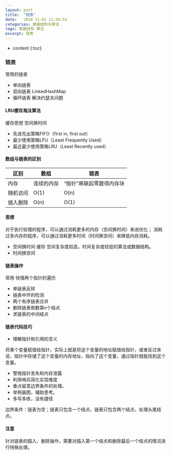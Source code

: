 ```yaml
---
layout: post
title:  "链表"
date:   2018-11-02 11:20:54
categories: 数据结构与算法
tags: 数据结构 算法
excerpt: 链表
---
```


* content
{:toc}

### 链表
常用的链表
- 单向链表
- 双向链表 LinkedHashMap
- 循环链表 解决约瑟夫问题
#### LRU缓存淘汰算法  
缓存思想 空间换时间
- 先进先出策略FIFO（first in, first out）
- 最少使用策略LFU（Least Frequently Used）
- 最近最少使用策略LRU（Least Recently used）
#### 数组与链表的区别

区别 |数组 | 链表
---|---|---
内存 | 连续的内存 | “指针”串联起零散得内存块
随机访问 | O(1) | O(n)
插入删除 | O(n) | O(1)

#### 思想
对于执行较慢的程序，可以通过消耗更多的内存（空间换时间）来进优化；
消耗过多内存的程序，可以通过消耗更多时间（时间换空间）来降低内存消耗。
- 空间换时间  缓存 空间复杂度较高，时间复杂度较低的算法或数据结构。
- 时间换空间  
#### 链表操作
常用  快慢两个指针的遍历
- 单链表反转
- 链表中环的检测
- 两个有序链表合并
- 删除链表倒数第n个结点
- 求链表的中间结点
#### 链表代码技巧
- 理解指针和引用的含义

将某个变量赋值给指针，实际上就是将这个变量的地址赋值给指针，或者反过来说，指针中存储了这个变量的内存地址，指向了这个变量，通过指针就能找到这个变量。

- 警惕指针丢失和内存泄露
- 利用哨兵简化实现难度
- 重点留意边界条件的处理。
- 举例画图，辅助思考。
- 多写多练，没有捷径

边界条件：链表为空；链表只包含一个结点，链表只包含两个结点，处理头尾结点。
#### 注意
针对链表的插入、删除操作，需要对插入第一个结点和删除最后一个结点的情况进行特殊处理。



